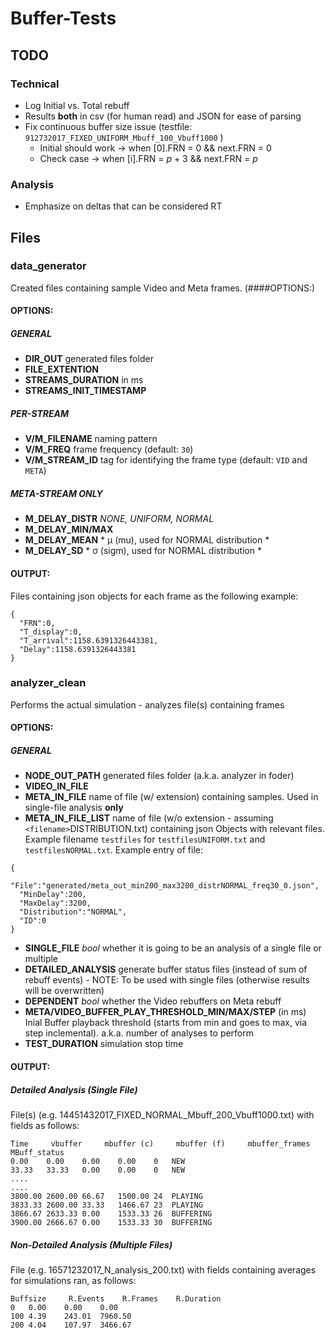 # Buffer-Tests


## TODO

### Technical

 * Log Initial vs. Total rebuff
 * Results __both__ in csv (for human read) and JSON for ease of parsing
 * Fix continuous buffer size issue (testfile: `912732017_FIXED_UNIFORM_Mbuff_100_Vbuff1000` )
   * Initial should work -> when [0].FRN = 0  &&  next.FRN = 0
   * Check case -> when [i].FRN = _p_ + 3  &&  next.FRN = _p_

### Analysis

 * Emphasize on deltas that can be considered RT


## Files


### data_generator
Created files containing sample Video and Meta frames. (####OPTIONS:)

#### OPTIONS:
##### GENERAL 
* **DIR_OUT** generated files folder
* **FILE_EXTENTION** 
* **STREAMS_DURATION** in ms
* **STREAMS_INIT_TIMESTAMP**
##### PER-STREAM
* **V/M_FILENAME** naming pattern
* **V/M_FREQ** frame frequency (default: `30`)
* **V/M_STREAM_ID** tag for identifying the frame type (default: `VID` and `META`)
##### META-STREAM ONLY
* **M_DELAY_DISTR** *NONE, UNIFORM, NORMAL*
* **M_DELAY_MIN/MAX**
* **M_DELAY_MEAN** * μ (mu), used for NORMAL distribution *
* **M_DELAY_SD** * σ (sigm), used for NORMAL distribution *

#### OUTPUT:
Files containing json objects for each frame as the following example:
```
{
  "FRN":0,
  "T_display":0,
  "T_arrival":1158.6391326443381,
  "Delay":1158.6391326443381
}
```


### analyzer_clean
Performs the actual simulation - analyzes file(s) containing frames

#### OPTIONS:
##### GENERAL 
* **NODE_OUT_PATH** generated files folder (a.k.a. analyzer in foder)
* **VIDEO_IN_FILE**
* **META_IN_FILE** name of file (w/ extension) containing samples. Used in single-file analysis __only__
* **META_IN_FILE_LIST** name of file (w/o extension - assuming `<filename>`DISTRIBUTION.txt) containing json Objects with relevant files. Example filename `testfiles` for `testfilesUNIFORM.txt` and `testfilesNORMAL.txt`. Example entry of file:
```
{
  "File":"generated/meta_out_min200_max3200_distrNORMAL_freq30_0.json",
  "MinDelay":200,
  "MaxDelay":3200,
  "Distribution":"NORMAL",
  "ID":0
}
```
* **SINGLE_FILE** _bool_ whether it is going to be an analysis of a single file or multiple 
* **DETAILED_ANALYSIS** generate buffer status files (instead of sum of rebuff events) - NOTE: To be used with single files (otherwise results will be overwritten)
* **DEPENDENT** _bool_ whether the Video rebuffers on Meta rebuff
* **META/VIDEO_BUFFER_PLAY_THRESHOLD_MIN/MAX/STEP** (in ms) Inial Buffer playback threshold (starts from min and goes to max, via step inclemental). a.k.a. number of analyses to perform
* **TEST_DURATION** simulation stop time 

#### OUTPUT:
##### Detailed Analysis (Single File)
File(s) (e.g. 14451432017_FIXED_NORMAL_Mbuff_200_Vbuff1000.txt) with fields as follows:
```
Time 	 vbuffer 	 mbuffer (c) 	 mbuffer (f) 	 mbuffer_frames 	 MBuff_status
0.00	0.00	0.00	0.00	0	NEW
33.33	33.33	0.00	0.00	0	NEW
....
....
3800.00	2600.00	66.67	1500.00	24	PLAYING
3833.33	2600.00	33.33	1466.67	23	PLAYING
3866.67	2633.33	0.00	1533.33	26	BUFFERING
3900.00	2666.67	0.00	1533.33	30	BUFFERING
```
##### Non-Detailed Analysis (Multiple Files)
File (e.g. 16571232017_N_analysis_200.txt) with fields containing averages for simulations ran, as follows:
```
Buffsize 	 R.Events 	 R.Frames 	 R.Duration 
0	0.00	0.00	0.00
100	4.39	243.01	7960.50
200	4.04	107.97	3466.67
```
